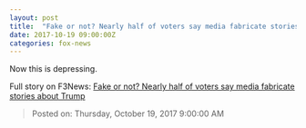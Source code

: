 ```yaml
---
layout: post
title:  "Fake or not? Nearly half of voters say media fabricate stories about Trump"
date: 2017-10-19 09:00:00Z
categories: fox-news
---
```


Now this is depressing.


Full story on F3News: [Fake or not? Nearly half of voters say media fabricate stories about Trump](http://www.f3nws.com/n/WjMeDC)

> Posted on: Thursday, October 19, 2017 9:00:00 AM
